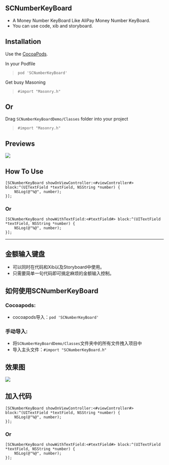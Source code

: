 ## SCNumberKeyBoard
* A Money Number KeyBoard Like AliPay Money Number KeyBoard.
* You can use code, xib and storyboard.

## Installation
Use the [CocoaPods](http://github.com/CocoaPods/CocoaPods).

In your Podfile
>`pod 'SCNumberKeyBoard'`

Get busy Masoning
>`#import "Masonry.h"`

## Or
Drag `SCNumberKeyBoardDemo/Classes` folder into your project
>`#import "Masonry.h"`

## Previews
![](http://i1.tietuku.com/56d87eac2287ab33.gif)

## How To Use
```{bash}
[SCNumberKeyBoard showOnViewController:<#viewController#> block:^(UITextField *textField, NSString *number) {
    NSLog(@"%@", number);
}];
```
### Or
```{bash}
[SCNumberKeyBoard showWithTextField:<#textField#> block:^(UITextField *textField, NSString *number) {
    NSLog(@"%@", number);
}];
```

-----------------

## 金额输入键盘
* 可以同时在代码和Xib以及Storyboard中使用。
* 只需要简单一句代码即可搞定麻烦的金额输入控制。

## 如何使用SCNumberKeyBoard
### Cocoapods:
* cocoapods导入：`pod 'SCNumberKeyBoard'`
### 手动导入:
* 将`SCNumberKeyBoardDemo/Classes`文件夹中的所有文件拽入项目中
* 导入主头文件：`#import "SCNumberKeyBoard.h"`

## 效果图
![](http://i1.tietuku.com/56d87eac2287ab33.gif)

## 加入代码
```{bash}
[SCNumberKeyBoard showOnViewController:<#viewController#> block:^(UITextField *textField, NSString *number) {
    NSLog(@"%@", number);
}];
```
### Or
```{bash}
[SCNumberKeyBoard showWithTextField:<#textField#> block:^(UITextField *textField, NSString *number) {
    NSLog(@"%@", number);
}];
```

